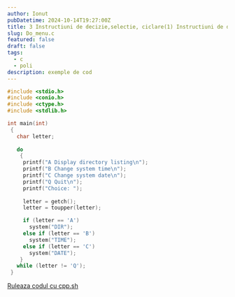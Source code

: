```yaml
---
author: Ionut
pubDatetime: 2024-10-14T19:27:00Z 
title: 3 Instructiuni de decizie,selectie, ciclare(1) Instructiuni de decizie,selectie, ciclare Tip0125 Do_menu.c
slug: Do_menu.c
featured: false
draft: false
tags:
  - c
  - poli
description: exemple de cod
---
```

```c
#include <stdio.h>
#include <conio.h>
#include <ctype.h>
#include <stdlib.h>

int main(int)
 {
   char letter;
   
   do
	{
     printf("A Display directory listing\n");
     printf("B Change system time\n");
     printf("C Change system date\n");
     printf("Q Quit\n");
     printf("Choice: ");
     
     letter = getch();     
     letter = toupper(letter);

     if (letter == 'A')
       system("DIR");
     else if (letter == 'B')
       system("TIME");
     else if (letter == 'C')
       system("DATE");
    }
   while (letter != 'Q');
 }


```
<a href='https://cpp.sh/?source=%23include+%3Cstdio.h%3E%0D%0A%23include+%3Cconio.h%3E%0D%0A%23include+%3Cctype.h%3E%0D%0A%23include+%3Cstdlib.h%3E%0D%0A%0D%0Aint+main%28int%29%0D%0A+%7B%0D%0A+++char+letter%3B%0D%0A+++%0D%0A+++do%0D%0A%09%7B%0D%0A+++++printf%28%22A+Display+directory+listing%5Cn%22%29%3B%0D%0A+++++printf%28%22B+Change+system+time%5Cn%22%29%3B%0D%0A+++++printf%28%22C+Change+system+date%5Cn%22%29%3B%0D%0A+++++printf%28%22Q+Quit%5Cn%22%29%3B%0D%0A+++++printf%28%22Choice%3A+%22%29%3B%0D%0A+++++%0D%0A+++++letter+%3D+getch%28%29%3B+++++%0D%0A+++++letter+%3D+toupper%28letter%29%3B%0D%0A%0D%0A+++++if+%28letter+%3D%3D+%27A%27%29%0D%0A+++++++system%28%22DIR%22%29%3B%0D%0A+++++else+if+%28letter+%3D%3D+%27B%27%29%0D%0A+++++++system%28%22TIME%22%29%3B%0D%0A+++++else+if+%28letter+%3D%3D+%27C%27%29%0D%0A+++++++system%28%22DATE%22%29%3B%0D%0A++++%7D%0D%0A+++while+%28letter+%21%3D+%27Q%27%29%3B%0D%0A+%7D%0D%0A%0D%0A' target='_blank'> Ruleaza codul cu cpp.sh </a>